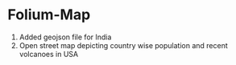 # Folium-Map
1) Added geojson file for India
2) Open street map depicting country wise population and recent volcanoes in USA